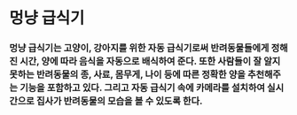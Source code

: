 # 멍냥 급식기

### 멍냥 급식기는 고양이, 강아지를 위한 자동 급식기로써 반려동물들에게 정해진 시간, 양에 따라 음식을 자동으로 배식하여 준다. 또한 사람들이 잘 알지 못하는 반려동물의 종, 사료, 몸무게, 나이 등에 따른 정확한 양을 추천해주는 기능을 포함하고 있다. 그리고 자동 급식기 속에 카메라를 설치하여 실시간으로 집사가 반려동물의 모습을 볼 수 있도록 한다.
